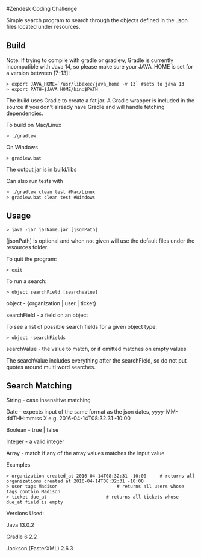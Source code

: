 #Zendesk Coding Challenge

Simple search program to search through the objects defined in the .json files located under resources.

## Build
Note: If trying to compile with gradle or gradlew, Gradle is currently incompatible with Java 14, so please make sure your JAVA_HOME is set for a version between [7-13]!

    > export JAVA_HOME=`/usr/libexec/java_home -v 13` #sets to java 13 
    > export PATH=$JAVA_HOME/bin:$PATH 
    
The build uses Gradle to create a fat jar. A Gradle wrapper is included in the source if you don't already have Gradle and will handle fetching dependencies.

To build on Mac/Linux

    > ./gradlew
On Windows

    > gradlew.bat
    
The output jar is in build/libs

Can also run tests with

    > ./gradlew clean test #Mac/Linux
    > gradlew.bat clean test #Windows

## Usage

	> java -jar jarName.jar [jsonPath]

[jsonPath] is optional and when not given will use the default files under the resources folder.

To quit the program:

    > exit

To run a search:

    > object searchField [searchValue]

object - {organization | user | ticket}

searchField - a field on an object

To see a list of possible search fields for a given object type:
    
	> object -searchFields
searchValue - the value to match, or if omitted matches on empty values
 
The searchValue includes everything after the searchField, so do not put quotes around multi word searches.


## Search Matching
String - case insensitive matching

Date - expects input of the same format as the json dates, yyyy-MM-ddTHH:mm:ss X 
    e.g. 2016-04-14T08:32:31 -10:00

Boolean - true | false

Integer - a valid integer

Array - match if any of the array values matches the input value

Examples

    > organization created_at 2016-04-14T08:32:31 -10:00     # returns all organizations created at 2016-04-14T08:32:31 -10:00
    > user tags Madison    					 # returns all users whose tags contain Madison
    > ticket due_at						 # returns all tickets whose due_at field is empty


Versions Used:

Java 13.0.2

Gradle 6.2.2

Jackson (FasterXML) 2.6.3
